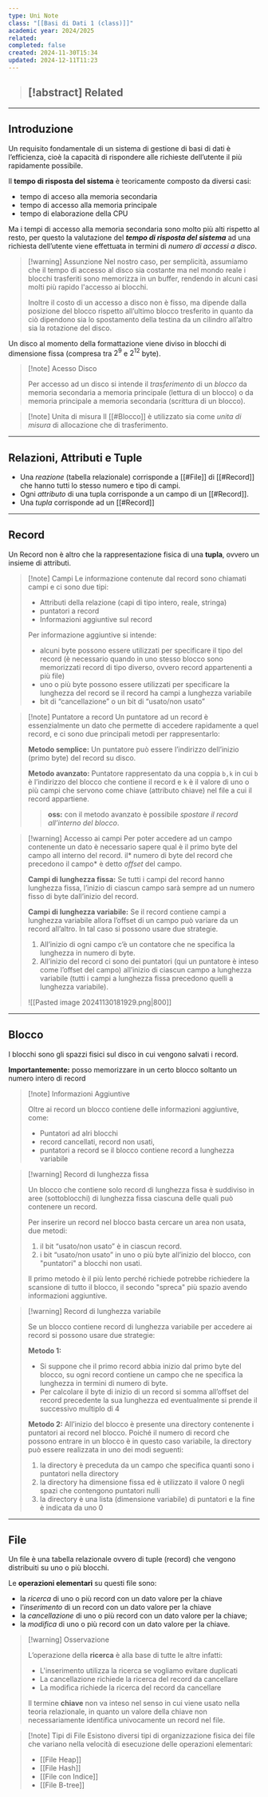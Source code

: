 ```yaml
---
type: Uni Note
class: "[[Basi di Dati 1 (class)]]"
academic year: 2024/2025
related: 
completed: false
created: 2024-11-30T15:34
updated: 2024-12-11T11:23
---
```

>[!abstract] Related
>- 

---
## Introduzione

Un requisito fondamentale di un sistema di gestione di basi di dati è l’efficienza, cioè la
capacità di rispondere alle richieste dell’utente il più rapidamente possibile.

Il **tempo di risposta del sistema** è teoricamente composto da diversi casi:
- tempo di acceso alla memoria secondaria
- tempo di accesso alla memoria principale
- tempo di elaborazione della CPU

Ma i tempi di accesso alla memoria secondaria sono molto più alti rispetto al resto, per questo la valutazione del ***tempo di risposta del sistema*** ad una richiesta dell’utente viene effettuata in termini di *numero di accessi a disco*. 

>[!warning] Assunzione
>Nel nostro caso, per semplicità, assumiamo che il tempo di accesso al disco sia costante ma nel mondo reale i blocchi trasferiti sono memorizza in un buffer, rendendo in alcuni casi molti più rapido l'accesso ai blocchi.
>
>Inoltre il costo di un accesso a disco non è fisso, ma dipende dalla posizione del blocco rispetto all’ultimo blocco tresferito in quanto da ciò dipendono sia lo spostamento della testina da un cilindro all’altro sia la rotazione del disco.

Un disco al momento della formattazione viene diviso in blocchi di dimensione fissa (compresa tra $2^{9}$ e $2^{12}$ byte).

>[!note] Acesso Disco
>
>Per accesso ad un disco si intende il *trasferimento* di un *blocco* da memoria secondaria a memoria principale (lettura di un blocco) o da memoria principale a memoria secondaria (scrittura di un blocco).

>[!note] Unita di misura
>Il [[#Blocco]] è utilizzato sia come *unita di misura* di allocazione che di trasferimento.

---
## Relazioni, Attributi e Tuple

- Una *reazione* (tabella relazionale) corrisponde a [[#File]] di [[#Record]] che hanno tutti lo stesso numero e tipo di campi.
- Ogni *attributo* di una tupla corrisponde a un campo di un [[#Record]].
- Una *tupla* corrisponde ad un [[#Record]]

---
## Record

Un Record non è altro che la rappresentazione fisica di una **tupla**, ovvero un insieme di attributi. 

>[!note] Campi
>Le informazione contenute dal record sono chiamati campi e ci sono due tipi:
>- Attributi della relazione (capi di tipo intero, reale, stringa)
>- puntatori a record
>- Informazioni aggiuntive sul record
>
>Per informazione aggiuntive si intende:
>- alcuni byte possono essere utilizzati per specificare il tipo del record (è necessario quando in uno stesso blocco sono memorizzati record di tipo diverso, ovvero record appartenenti a più file)
>- uno o più byte possono essere utilizzati per specificare la lunghezza del record se il record ha campi a lunghezza variabile
>- bit di “cancellazione” o un bit di “usato/non usato”

>[!note] Puntatore a record
>Un puntatore ad un record è essenzialmente un dato che permette di accedere rapidamente a quel record, e ci sono due principali metodi per rappresentarlo:
>
>**Metodo semplice:** Un puntatore può essere l’indirizzo dell’inizio (primo byte) del record su disco.
>
>**Metodo avanzato:** Puntatore rappresentato da una coppia `b,k` in cui `b` è l’indirizzo del blocco che contiene il record e `k` è il valore di uno o più campi che servono come chiave (attributo chiave) nel file a cui il record appartiene. 
>
>>**oss:** con il metodo avanzato è possibile *spostare il record all’interno del blocco*.

>[!warning] Accesso ai campi 
>Per poter accedere ad un campo contenente un dato è necessario sapere qual è il primo byte del campo all interno del record. il* numero di byte del record che precedono il campo* è detto *offset* del campo.
>
>**Campi di lunghezza fissa:** Se tutti i campi del record hanno lunghezza fissa, l’inizio di ciascun campo sarà sempre ad un numero fisso di byte dall’inizio del record.
>
>**Campi di lunghezza variabile:** Se il record contiene campi a lunghezza variabile allora l’offset di un campo può variare da un record all’altro. In tal caso si possono usare due strategie.
>1. All’inizio di ogni campo c’è un contatore che ne specifica la lunghezza in numero di byte.
>2. All’inizio del record ci sono dei puntatori (qui un puntatore è inteso come l’offset del campo) all’inizio di ciascun campo a lunghezza variabile (tutti i campi a lunghezza fissa precedono quelli a lunghezza variabile).
>   
>![[Pasted image 20241130181929.png|800]]

---
## Blocco

I blocchi sono gli spazzi fisici sul disco in cui vengono salvati i record.

**Importantemente:** posso memorizzare in un certo blocco soltanto un numero intero di record 

>[!note] Informazioni Aggiuntive
>
>Oltre ai record un blocco contiene delle informazioni aggiuntive, come:
>- Puntatori ad alri blocchi
>- record cancellati, record non usati,
>- puntatori a record se il blocco contiene record a lunghezza variabile

>[!warning] Record di lunghezza fissa
>
>Un blocco che contiene solo record di lunghezza fissa è suddiviso in aree (sottoblocchi) di lunghezza fissa ciascuna delle quali può contenere un record. 
>
>Per inserire un record nel blocco basta cercare un area non usata, due metodi:
>1. il bit “usato/non usato” è in ciascun record.
>2. i bit “usato/non usato” in uno o più byte all’inizio del blocco, con "puntatori" a blocchi non usati.
>   
>Il primo metodo è il più lento perché richiede potrebbe richiedere la scansione di tutto il blocco, il secondo "spreca" più spazio avendo informazioni aggiuntive.

>[!warning] Record di lunghezza variabile
>
>Se un blocco contiene record di lunghezza variabile per accedere ai record si possono usare due strategie:
>
>**Metodo 1:** 
>- Si suppone che il primo record abbia inizio dal primo byte del blocco, su ogni record contiene un campo che ne specifica la lunghezza in termini di numero di byte.
>- Per calcolare il byte di inizio di un record si somma all’offset del record precedente la sua lunghezza ed eventualmente si prende il successivo multiplo di 4
>
>**Metodo 2:** All’inizio del blocco è presente una directory contenente i puntatori ai record nel blocco. Poiché il numero di record che possono entrare in un blocco è in questo caso variabile, la directory può essere realizzata in uno dei modi seguenti:
>1. la directory è preceduta da un campo che specifica quanti sono i puntatori nella directory
>2. la directory ha dimensione fissa ed è utilizzato il valore 0 negli spazi che contengono puntatori nulli
>3. la directory è una lista (dimensione variabile) di puntatori e la fine è indicata da uno 0

---
## File

Un file è una tabella relazionale ovvero di tuple (record) che vengono distribuiti su uno o più blocchi.

Le **operazioni elementari** su questi file sono:
- la *ricerca* di uno o più record con un dato valore per la chiave
- l’*inserimento* di un record con un dato valore per la chiave
- la *cancellazione* di uno o più record con un dato valore per la chiave;
- la *modifica* di uno o più record con un dato valore per la chiave.

>[!warning] Osservazione
>
>L’operazione della **ricerca** è alla base di tutte le altre infatti:
>- L'inserimento utilizza la ricerca se vogliamo evitare duplicati
>- La cancellazione richiede la ricerca del record da cancellare
>- La modifica richiede la ricerca del record da cancellare
>  
>
>Il termine **chiave** non va inteso nel senso in cui viene usato nella teoria relazionale, in quanto un valore della chiave non necessariamente identifica univocamente un record nel file.

>[!note] Tipi di File
>Esistono diversi tipi di organizzazione fisica dei file che variano nella velocità di esecuzione delle operazioni elementari:
>- [[File Heap]]
>- [[File Hash]]
>- [[File con Indice]]
>- [[File B-tree]]
